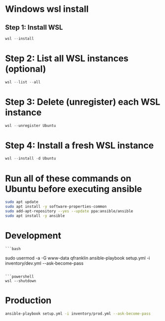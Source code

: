 # Windows wsl install
  ## Step 1: Install WSL
  ```powershell
  wsl --install
  ```
  
  # Step 2: List all WSL instances (optional)
  ```powershell
  wsl --list --all
  ```
  
  # Step 3: Delete (unregister) each WSL instance
  ```powershell
  wsl --unregister Ubuntu
  ```
  
  # Step 4: Install a fresh WSL instance
  ```powershell
  wsl --install -d Ubuntu
  ```
# Run all of these commands on Ubuntu before executing ansible
  ```bash
  sudo apt update
  sudo apt install -y software-properties-common
  sudo add-apt-repository --yes --update ppa:ansible/ansible
  sudo apt install -y ansible
  ```

# Development
    ```bash
  sudo usermod -a -G www-data qfranklin
  ansible-playbook setup.yml -i inventory/dev.yml --ask-become-pass
  ```

  ```powershell
  wsl --shutdown
  ```

# Production  
  ```bash
  ansible-playbook setup.yml -i inventory/prod.yml --ask-become-pass
  ```